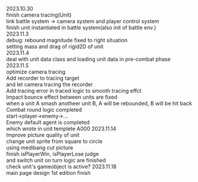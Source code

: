 2023.10.30  
	finish camera tracing(Unit)  
	link battle system -> camera system and player control system  
	finish unit instantiated in battle system(also init of battle env.)  
2023.11.3  
	debug: rebound magnitude fixed to right situation  
	setting mass and drag of rigid2D of unit  
2023.11.4  
	deal with unit data class and loading unit data in pre-combat phase  
2023.11.5  
	optimize camera tracing  
		Add recorder to tracing target  
		and let camera tracing the recorder  
		Add tracing error in traced logic to smooth tracing effct  
	Impact bounce effect between units are fixed  
		when a unit A smash anotheer unit B, A will be rebounded, B will be hit back  
	Combat round logic completed  
		start->player->enemy->...  
	Enemy default agent is completed  
		which wrote in unit templete A000 
2023.11.14  
	Improve picture quality of unit  
		change unit sprite from square to circle  
		using medibang cut picture  
	finish isPlayerWin, isPlayerLose judge  
		and switch unit on turn logic are finished  
		check unit's gameobject is active? 
2023.11.18  
	main page design 1st edition finish  
